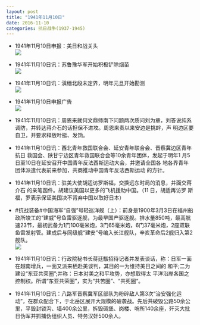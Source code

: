```yaml
---
layout: post
title: "1941年11月10日"
date: 2016-11-10
categories: 抗日战争(1937-1945)
---
```


<meta name="referrer" content="no-referrer" />

- 1941年11月10日申报：美日和战关头 <br/><img src="https://ww4.sinaimg.cn/large/aca367d8jw1f9nepgm55ij20jq0xp7kc.jpg" />

- 1941年11月10日讯：苏鲁豫华军开始积极铲除烟苗 <br/><img src="https://ww3.sinaimg.cn/large/aca367d8jw1f9ncz0rj31j20jv0bl41v.jpg" />

- 1941年11月10日讯：滇缅北段未定界，明年元旦开始勘测 <br/><img src="https://ww3.sinaimg.cn/large/aca367d8jw1f9nb8p79zlj206t05mt9a.jpg" />

- 1941年11月10日申报广告 <br/><img src="https://ww1.sinaimg.cn/large/aca367d8jw1f9n9ipyfttj20q10gztcy.jpg" />

- 1941年11月10日讯：周恩来就何文鼎师南下问题两次质问刘为章，刘答说纯系 调防，并转达蒋介石的话担保不进攻。周恩来责以来安边是挑衅，声 明边区要自卫，并要求释放叶挺、发饷。 

- 1941年11月10日讯：西北青年救国联合会、延安青年联合会、晋察冀边区青年抗日 救国会、陕甘宁边区青年救国联合会等10余青年团体，发起于明年1 月5日至10日在延安召开中国青年反法西斯运动大会，并邀请全国各 地各界青年团体派遣代表前来参加，共商推动中国青年反法西斯运动 的方针。 

- 1941年11月10日讯：驻美大使胡适访罗斯福，交换远东时局的消息，并面交蒋介石 的亲笔函件。胡建议美国以更多的飞机援助中国。（11 日，胡适再访罗 斯福，罗表示保证美国决不背弃中国以取好日本） 

- #抗战装备#中国海军“自强”号轻巡洋舰（上）：前身是1900年3月3日在福州船政所竣工的“建威”号鱼雷驱逐舰，为最早国产驱逐舰。排水量850吨，最高航速23节，最初武备为1门100毫米炮，3门65毫米炮，6门37毫米炮，2座双联鱼雷发射管。建成后与同级舰“建安”号编入长江舰队，辛亥革命后2舰归入第2舰队。 <br/><img src="https://ww3.sinaimg.cn/large/aca367d8jw1f9ms6ad3xmj20e008ngn4.jpg" />

- 1941年11月10日讯：行政院秘书长蒋廷黻招待记者并发表谈话，称：日军一面在越南增兵，一面又派来栖赴美谈判，其目的一为维持美日之间的 和平;二为建设“东亚共荣圈”;并称：日本对美之和平攻势，亦想取得太 平洋沿岸各国之控制权。所谓“东亚共荣圈”，实为“共苦圈”、“共死圈“。 

- 1941年11月10日讯：八路军晋察冀军区部队为粉碎敌人第3次“治安强化运动”，在群众配合下，于北岳区展开大规模的破袭战。先后共破毁公路50余公里，平毁封锁沟、墙400余公里，拆毁碉堡、岗楼、哨所140余座，歼灭大批日伪军并抓捕伪组织人员、特务汉奸500余人。 

